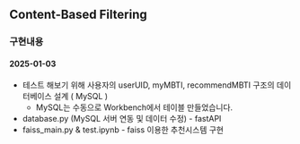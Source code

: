 ## Content-Based Filtering

### 구현내용
#### 2025-01-03
- 테스트 해보기 위해 사용자의 userUID, myMBTI, recommendMBTI 구조의 데이터베이스 설계 ( MySQL )
    - MySQL는 수동으로 Workbench에서 테이블 만들었습니다.
- database.py (MySQL 서버 연동 및 데이터 수정) - fastAPI
- faiss_main.py & test.ipynb - faiss 이용한 추천시스템 구현